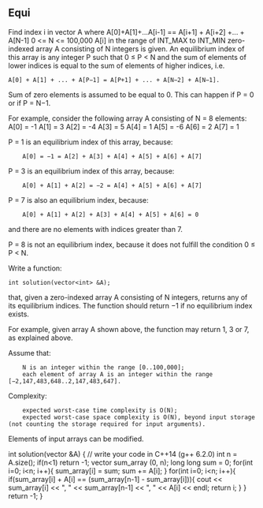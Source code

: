 ## Equi
Find index i in vector A where A[0]+A[1]+...A[i-1] == A[i+1] + A[i+2] +... + A[N-1]
0 <= N <= 100,000
A[i] in the range of INT_MAX to INT_MIN
 zero-indexed array A consisting of N integers is given. An equilibrium index of this array is any integer P such that 0 ≤ P < N and the sum of elements of lower indices is equal to the sum of elements of higher indices, i.e.

    A[0] + A[1] + ... + A[P−1] = A[P+1] + ... + A[N−2] + A[N−1].

Sum of zero elements is assumed to be equal to 0. This can happen if P = 0 or if P = N−1.

For example, consider the following array A consisting of N = 8 elements:
  A[0] = -1
  A[1] =  3
  A[2] = -4
  A[3] =  5
  A[4] =  1
  A[5] = -6
  A[6] =  2
  A[7] =  1

P = 1 is an equilibrium index of this array, because:

        A[0] = −1 = A[2] + A[3] + A[4] + A[5] + A[6] + A[7]

P = 3 is an equilibrium index of this array, because:

        A[0] + A[1] + A[2] = −2 = A[4] + A[5] + A[6] + A[7]

P = 7 is also an equilibrium index, because:

        A[0] + A[1] + A[2] + A[3] + A[4] + A[5] + A[6] = 0

and there are no elements with indices greater than 7.

P = 8 is not an equilibrium index, because it does not fulfill the condition 0 ≤ P < N.

Write a function:

    int solution(vector<int> &A);

that, given a zero-indexed array A consisting of N integers, returns any of its equilibrium indices. The function should return −1 if no equilibrium index exists.

For example, given array A shown above, the function may return 1, 3 or 7, as explained above.

Assume that:

        N is an integer within the range [0..100,000];
        each element of array A is an integer within the range [−2,147,483,648..2,147,483,647].

Complexity:

        expected worst-case time complexity is O(N);
        expected worst-case space complexity is O(N), beyond input storage (not counting the storage required for input arguments).

Elements of input arrays can be modified.



int solution(vector<int> &A) {
    // write your code in C++14 (g++ 6.2.0)
    int n = A.size();
    if(n<1) return -1;
    vector<long long> sum_array (0, n);
    long long sum = 0;
    for(int i=0; i<n; i++){
        sum_array[i] = sum;
        sum += A[i];
    }
    for(int i=0; i<n; i++){
        if(sum_array[i] + A[i] == (sum_array[n-1] - sum_array[i])){
            cout << sum_array[i] << ", " << sum_array[n-1] << ", " << A[i] << endl;
            return i;
        }
    }
    return -1;
}
